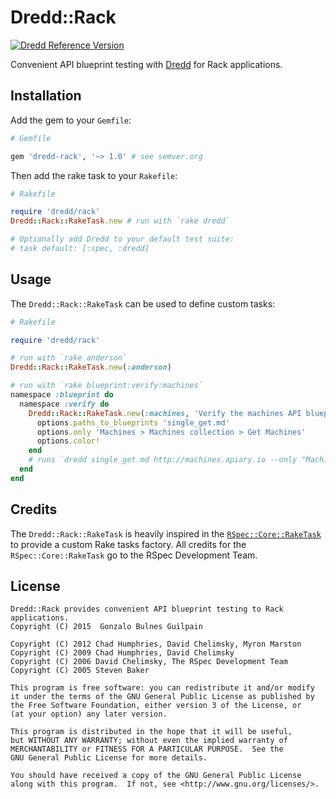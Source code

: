 Dredd::Rack
===========

[![Dredd Reference Version](https://img.shields.io/badge/dredd_reference_version-0.4.1-blue.svg
)](https://github.com/apiaryio/dredd)

Convenient API blueprint testing with [Dredd][dredd] for Rack applications.

  [dredd]: https://github.com/apiaryio/dredd

Installation
------------

Add the gem to your `Gemfile`:

```ruby
# Gemfile

gem 'dredd-rack', '~> 1.0' # see semver.org
```

Then add the rake task to your `Rakefile`:

```ruby
# Rakefile

require 'dredd/rack'
Dredd::Rack::RakeTask.new # run with `rake dredd`

# Optionally add Dredd to your default test suite:
# task default: [:spec, :dredd]
```

Usage
-----

The `Dredd::Rack::RakeTask` can be used to define custom tasks:

```ruby
# Rakefile

require 'dredd/rack'

# run with `rake anderson`
Dredd::Rack::RakeTask.new(:anderson)

# run with `rake blueprint:verify:machines`
namespace :blueprint do
  namespace :verify do
    Dredd::Rack::RakeTask.new(:machines, 'Verify the machines API blueprint', 'http://machines.apiary.io') do |options|
      options.paths_to_blueprints 'single_get.md'
      options.only 'Machines > Machines collection > Get Machines'
      options.color!
    end
    # runs `dredd single_get.md http://machines.apiary.io --only "Machines > Machines collection > Get Machines" --color`
  end
end
```

Credits
-------

The `Dredd::Rack::RakeTask` is heavily inspired in the [`RSpec::Core::RakeTask`][rspec-core-raketask] to provide a custom Rake tasks factory. All credits for the `RSpec::Core::RakeTask` go to the RSpec Development Team.

  [rspec-core-raketask]: https://github.com/rspec/rspec-core/blob/v3.2.1/lib/rspec/core/rake_task.rb

License
-------

    Dredd::Rack provides convenient API blueprint testing to Rack applications.
    Copyright (C) 2015  Gonzalo Bulnes Guilpain

    Copyright (C) 2012 Chad Humphries, David Chelimsky, Myron Marston
    Copyright (C) 2009 Chad Humphries, David Chelimsky
    Copyright (C) 2006 David Chelimsky, The RSpec Development Team
    Copyright (C) 2005 Steven Baker

    This program is free software: you can redistribute it and/or modify
    it under the terms of the GNU General Public License as published by
    the Free Software Foundation, either version 3 of the License, or
    (at your option) any later version.

    This program is distributed in the hope that it will be useful,
    but WITHOUT ANY WARRANTY; without even the implied warranty of
    MERCHANTABILITY or FITNESS FOR A PARTICULAR PURPOSE.  See the
    GNU General Public License for more details.

    You should have received a copy of the GNU General Public License
    along with this program.  If not, see <http://www.gnu.org/licenses/>.
